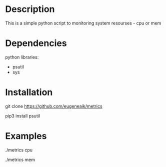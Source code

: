 # Description
This is a simple python script to monitoring system resourses - cpu or mem
# Dependencies
python libraries:
* psutil
* sys
# Installation
  git clone https://github.com/eugeneaik/metrics

pip3 install psutil
# Examples
./metrics cpu

./metrics mem
